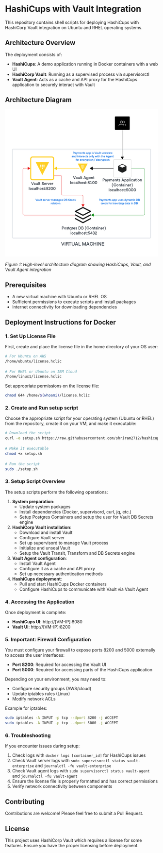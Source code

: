 # HashiCups with Vault Integration

This repository contains shell scripts for deploying HashiCups with HashiCorp Vault integration on Ubuntu and RHEL operating systems.

## Architecture Overview

The deployment consists of:

- **HashiCups**: A demo application running in Docker containers with a web UI
- **HashiCorp Vault**: Running as a supervised process via supervisorctl
- **Vault Agent**: Acts as a cache and API proxy for the HashiCups application to securely interact with Vault

## Architecture Diagram

![HashiCups Vault Architecture](./images/reference-architecture.png)

*Figure 1: High-level architecture diagram showing HashiCups, Vault, and Vault Agent integration*

## Prerequisites

- A new virtual machine with Ubuntu or RHEL OS
- Sufficient permissions to execute scripts and install packages
- Internet connectivity for downloading dependencies

## Deployment Instructions for Docker

### 1. Set Up License File

First, create and place the license file in the home directory of your OS user:

```bash
# For Ubuntu on AWS
/home/ubuntu/license.hclic

# For RHEL or Ubuntu on IBM Cloud
/home/linux1/license.hclic
```

Set appropriate permissions on the license file:

```bash
chmod 644 /home/$(whoami)/license.hclic
```

### 2. Create and Run setup script

Choose the appropriate script for your operating system (Ubuntu or RHEL) from the repository, create it on your VM, and make it executable:

```bash
# Download the script
curl -o setup.sh https://raw.githubusercontent.com/shriram2712/hashicups-vault/main/setup-vault-[ubuntu|redhat].sh

# Make it executable
chmod +x setup.sh

# Run the script
sudo ./setup.sh
```

### 3. Setup Script Overview

The setup scripts perform the following operations:

1. **System preparation**:
   * Update system packages
   * Install dependencies (Docker, supervisord, curl, jq, etc.)
   * Setup Postgres Containers and setup the user for Vault DB Secrets engine
2. **HashiCorp Vault installation**:
   * Download and install Vault
   * Configure Vault server
   * Set up supervisord to manage Vault process
   * Initialize and unseal Vault
   * Setup the Vault Transit, Transform and DB Secrets engine
3. **Vault Agent configuration**:
   * Install Vault Agent
   * Configure it as a cache and API proxy
   * Set up necessary authentication methods
4. **HashiCups deployment**:
   * Pull and start HashiCups Docker containers
   * Configure HashiCups to communicate with Vault via Vault Agent

### 4. Accessing the Application

Once deployment is complete:
* **HashiCups UI**: http://[VM-IP]:8080
* **Vault UI**: http://[VM-IP]:8200

### 5. Important: Firewall Configuration

You must configure your firewall to expose ports 8200 and 5000 externally to access the user interfaces:
* **Port 8200**: Required for accessing the Vault UI
* **Port 5000**: Required for accessing parts of the HashiCups application

Depending on your environment, you may need to:
* Configure security groups (AWS/cloud)
* Update iptables rules (Linux)
* Modify network ACLs

Example for iptables:

```bash
sudo iptables -A INPUT -p tcp --dport 8200 -j ACCEPT
sudo iptables -A INPUT -p tcp --dport 5000 -j ACCEPT
```

### 6. Troubleshooting

If you encounter issues during setup:
1. Check logs with `docker logs [container_id]` for HashiCups issues
2. Check Vault server logs with `sudo supervisorctl status vault-enterprise` and `journalctl -fu vault-enterprise`
3. Check Vault agent logs with `sudo supervisorctl status vault-agent` and `journalctl -fu vault-agent`
4. Ensure the license file is properly formatted and has correct permissions
5. Verify network connectivity between components

## Contributing

Contributions are welcome! Please feel free to submit a Pull Request.

## License

This project uses HashiCorp Vault which requires a license for some features. Ensure you have the proper licensing before deployment.